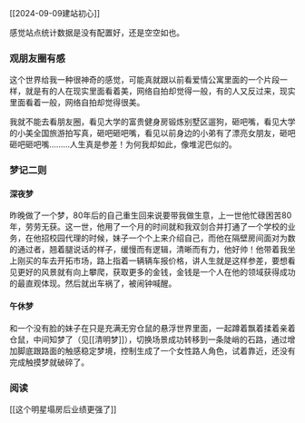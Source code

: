 [[2024-09-09建站初心]]

感觉站点统计数据是没有配置好，还是空空如也。

### 观朋友圈有感
这个世界给我一种很神奇的感觉，可能真就跟以前看爱情公寓里面的一个片段一样，就是有的人在现实里面看着美，网络自拍却觉得一般，有的人又反过来，现实里面看着一般，网络自拍却觉得很美。

我就不能去看朋友圈，看见大学的富贵健身房锻炼别墅区遛狗，砸吧嘴，看见大学的小美全国旅游拍写真，砸吧砸吧嘴，看见以前身边的小弟有了漂亮女朋友，砸吧砸吧砸吧嘴.........人生真是参差！为何我却如此，像堆泥巴似的。
### 梦记二则
#### 深夜梦
昨晚做了一个梦，80年后的自己重生回来说要带我做生意，上一世他忙碌困苦80年，劳劳无获。这一世，他用了一个月的时间就和我双剑合并打通了一个学校的业务，在他招校园代理的时候，妹子一个个上来介绍自己，而他在隔壁房间面对为数的通过者，翘着腿说话的样子，缓慢而有逻辑，清晰而有力，他好帅！他带着我坐上刚买的车去开拓市场，路上指着一辆辆车报价格，讲人生就是这样参差，要想看见更好的风景就有向上攀爬，获取更多的金钱，金钱是一个人在他的领域获得成功的最直观体现。然后就出车祸了，被闹钟喊醒。

#### 午休梦
和一个没有脸的妹子在只是充满无穷仓鼠的悬浮世界里面，一起蹲着飘着揉着亲着仓鼠，中间知梦了（见[[清明梦]]），切换场景成功转移到一条陡峭的石路，通过增加脚底跟路面的触感稳定梦境，控制生成了一个女性路人角色，试着靠近，还没有完成触摸梦就破碎了。

### 阅读
[[这个明星塌房后业绩更强了]]